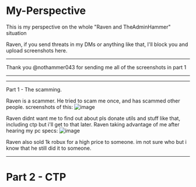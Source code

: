 # My-Perspective
This is my perspective on the whole "Raven and TheAdminHammer" situation


Raven, if you send threats in my DMs or anything like that, I'll block you and upload screenshots here.
________________________________________________________________________
Thank you @nothammer043 for sending me all of the screenshots in part 1
________________________________________________________________________
____________________________________________________________________________________________
Part 1 - The scamming.

Raven is a scammer. He tried to scam me once, and has scammed other people. screenshots of this: ![image](https://github.com/CrimsonfiedOfficial/My-Perspective/assets/122784385/7c1dad22-59bb-49b8-b177-9f45221a382f)

Raven didnt want me to find out about pls donate utils and stuff like that, including ctp but i'll get to that later. Raven taking advantage of me after hearing my pc specs: ![image](https://github.com/CrimsonfiedOfficial/My-Perspective/assets/122784385/5876bfad-e6d4-4e32-8eac-e8d65bcef7e6)

Raven also sold 1k robux for a high price to someone. im not sure who but i know that he still did it to someone.



____________________________________________________________________________________________

# Part 2 - CTP

